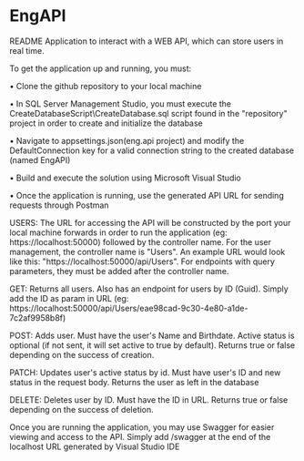 # EngAPI

README Application to interact with a WEB API, which can store users in real time.

To get the application up and running, you must:

• Clone the github repository to your local machine

• In SQL Server Management Studio, you must execute the CreateDatabaseScript\CreateDatabase.sql script found in the "repository" project in order to create and initialize the database

• Navigate to appsettings.json(eng.api project) and modify the DefaultConnection key for a valid connection string to the created database (named EngAPI)

• Build and execute the solution using Microsoft Visual Studio

• Once the application is running, use the generated API URL for sending requests through Postman

USERS: 
The URL for accessing the API will be constructed by the port your local machine forwards in order to run the application (eg: https://localhost:50000) followed by the controller name. For the user management, the controller name is "Users". An example URL would look like this: "https://localhost:50000/api/Users". For endpoints with query parameters, they must be added after the controller name.

GET: Returns all users. Also has an endpoint for users by ID (Guid). Simply add the ID as param in URL 
(eg: https://localhost:50000/api/Users/eae98cad-9c30-4e80-a1de-7c2af9958b8f)

POST: Adds user. Must have the user's Name and Birthdate. Active status is optional (if not sent, it will set active to true by default). 
Returns true or false depending on the success of creation.

PATCH: Updates user's active status by id. Must have user's ID and new status in the request body. 
Returns the user as left in the database

DELETE: Deletes user by ID. Must have the ID in URL. 
Returns true or false depending on the success of deletion.

Once you are running the application, you may use Swagger for easier viewing and access to the API. Simply add /swagger at the end of the localhost URL generated by Visual Studio IDE 
